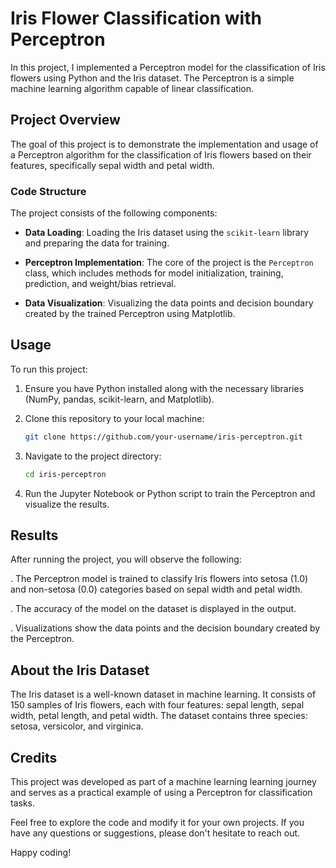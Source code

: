 # Iris Flower Classification with Perceptron

In this project, I implemented a Perceptron model for the classification of Iris flowers using Python and the Iris dataset. The Perceptron is a simple machine learning algorithm capable of linear classification.

## Project Overview

The goal of this project is to demonstrate the implementation and usage of a Perceptron algorithm for the classification of Iris flowers based on their features, specifically sepal width and petal width.

### Code Structure

The project consists of the following components:

- **Data Loading**: Loading the Iris dataset using the `scikit-learn` library and preparing the data for training.

- **Perceptron Implementation**: The core of the project is the `Perceptron` class, which includes methods for model initialization, training, prediction, and weight/bias retrieval.

- **Data Visualization**: Visualizing the data points and decision boundary created by the trained Perceptron using Matplotlib.

## Usage

To run this project:

1. Ensure you have Python installed along with the necessary libraries (NumPy, pandas, scikit-learn, and Matplotlib).

2. Clone this repository to your local machine:

   ```bash
   git clone https://github.com/your-username/iris-perceptron.git
   ```

3. Navigate to the project directory:

    ```bash
    cd iris-perceptron
    ```

4. Run the Jupyter Notebook or Python script to train the Perceptron and visualize the results.

## Results
After running the project, you will observe the following:

. The Perceptron model is trained to classify Iris flowers into setosa (1.0) and non-setosa (0.0) categories based on sepal width and petal width.

. The accuracy of the model on the dataset is displayed in the output.

. Visualizations show the data points and the decision boundary created by the Perceptron.

## About the Iris Dataset
The Iris dataset is a well-known dataset in machine learning. It consists of 150 samples of Iris flowers, each with four features: sepal length, sepal width, petal length, and petal width. The dataset contains three species: setosa, versicolor, and virginica.

## Credits
This project was developed as part of a machine learning learning journey and serves as a practical example of using a Perceptron for classification tasks.

Feel free to explore the code and modify it for your own projects. If you have any questions or suggestions, please don't hesitate to reach out.

Happy coding!
